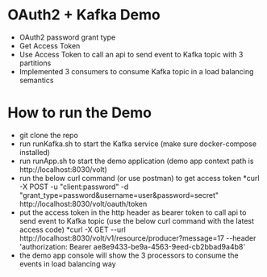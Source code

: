 # OAuth2 + Kafka Demo
* OAuth2 password grant type
* Get Access Token
* Use Access Token to call an api to send event to Kafka topic with 3 partitions
* Implemented 3 consumers to consume Kafka topic in a load balancing semantics


# How to run the Demo
* git clone the repo
* run runKafka.sh to start the Kafka service (make sure docker-compose installed)
* run runApp.sh to start the demo application (demo app context path is http://localhost:8030/volt)
* run the below curl command (or use postman) to get access token
    *curl -X POST -u "client:password" -d "grant_type=password&username=user&password=secret" http://localhost:8030/volt/oauth/token
* put the access token in the http header as bearer token to call api to send event to Kafka topic (use the below curl command with the latest access code)
    *curl -X GET --url http://localhost:8030/volt/v1/resource/producer?message=17 --header 'authorization: Bearer ae8e9433-be9a-4563-9eed-cb2bbad9a4b8'
* the demo app console will show the 3 processors to consume the events in load balancing way

